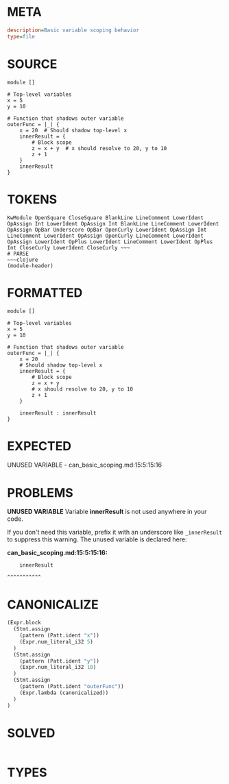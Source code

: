 # META
~~~ini
description=Basic variable scoping behavior
type=file
~~~
# SOURCE
~~~roc
module []

# Top-level variables
x = 5
y = 10

# Function that shadows outer variable
outerFunc = |_| {
    x = 20  # Should shadow top-level x
    innerResult = {
        # Block scope
        z = x + y  # x should resolve to 20, y to 10
        z + 1
    }
    innerResult
}
~~~
# TOKENS
~~~text
KwModule OpenSquare CloseSquare BlankLine LineComment LowerIdent OpAssign Int LowerIdent OpAssign Int BlankLine LineComment LowerIdent OpAssign OpBar Underscore OpBar OpenCurly LowerIdent OpAssign Int LineComment LowerIdent OpAssign OpenCurly LineComment LowerIdent OpAssign LowerIdent OpPlus LowerIdent LineComment LowerIdent OpPlus Int CloseCurly LowerIdent CloseCurly ~~~
# PARSE
~~~clojure
(module-header)
~~~
# FORMATTED
~~~roc
module []

# Top-level variables
x = 5
y = 10

# Function that shadows outer variable
outerFunc = |_| {
	x = 20
	# Should shadow top-level x
	innerResult = {
		# Block scope
		z = x + y
		# x should resolve to 20, y to 10
		z + 1
	}

	innerResult : innerResult
}
~~~
# EXPECTED
UNUSED VARIABLE - can_basic_scoping.md:15:5:15:16
# PROBLEMS
**UNUSED VARIABLE**
Variable **innerResult** is not used anywhere in your code.

If you don't need this variable, prefix it with an underscore like `_innerResult` to suppress this warning.
The unused variable is declared here:

**can_basic_scoping.md:15:5:15:16:**
```roc
    innerResult
```
    ^^^^^^^^^^^


# CANONICALIZE
~~~clojure
(Expr.block
  (Stmt.assign
    (pattern (Patt.ident "x"))
    (Expr.num_literal_i32 5)
  )
  (Stmt.assign
    (pattern (Patt.ident "y"))
    (Expr.num_literal_i32 10)
  )
  (Stmt.assign
    (pattern (Patt.ident "outerFunc"))
    (Expr.lambda (canonicalized))
  )
)
~~~
# SOLVED
~~~clojure
~~~
# TYPES
~~~roc
~~~
